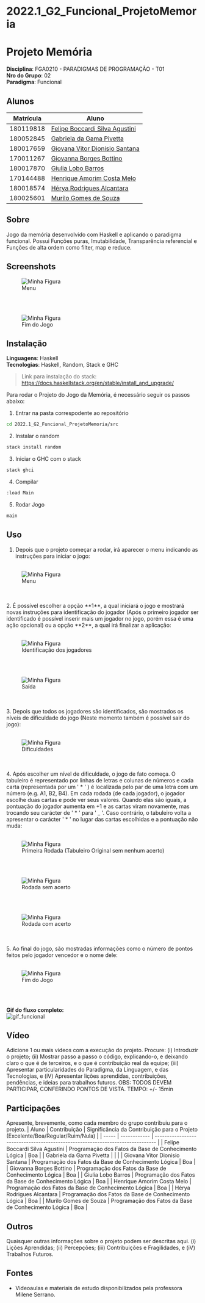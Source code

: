 # 2022.1_G2_Funcional_ProjetoMemoria
# Projeto Memória

**Disciplina**: FGA0210 - PARADIGMAS DE PROGRAMAÇÃO - T01 <br>
**Nro do Grupo**: 02<br>
**Paradigma**: Funcional<br>

## Alunos
|Matrícula | Aluno |
| -- | -- |
| 180119818 | [Felipe Boccardi Silva Agustini](http://github.com/fealps) | 
| 180052845 | [Gabriela da Gama Pivetta](http://github.com/gabrielapivetta) | 
| 180017659 | [Giovana Vitor Dionisio Santana](http://github.com/giovanadionisio) | 
| 170011267 | [Giovanna Borges Bottino](http://github.com/giovannabbottino) | 
| 180017870 | [Giulia Lobo Barros](http://github.com/Giuulob89) | 
| 170144488 | [Henrique Amorim Costa Melo](http://github.com/henriqueamorim20) | 
| 180018574 | [Hérya Rodrigues Alcantara](http://github.com/hryds) | 
| 180025601 | [Murilo Gomes de Souza](http://github.com/murilogds)	| 

## Sobre 
Jogo da memória desenvolvido com Haskell e aplicando o paradigma funcional. Possui Funções puras, Imutabilidade, Transparência referencial e Funções de alta ordem como  filter, map e reduce.

## Screenshots
<figure>
  <img src="./src/imagens/menu.png" alt="Minha Figura">
  <figcaption>Menu</figcaption>
</figure><br><br>
<figure>
  <img src="./src/imagens/fim_jogo.png" alt="Minha Figura">
  <figcaption>Fim do Jogo</figcaption>
</figure>

## Instalação 
**Linguagens**: Haskell<br>
**Tecnologias**: Haskell, Random, Stack e GHC<br>
> Link para instalação do stack: https://docs.haskellstack.org/en/stable/install_and_upgrade/

Para rodar o Projeto do Jogo da Memória, é necessário seguir os passos abaixo:

1. Entrar na pasta correspodente ao repositório
```sh
cd 2022.1_G2_Funcional_ProjetoMemoria/src
```
2. Instalar o random
```sh
stack install random
```
3. Iniciar o GHC com o stack
```sh
stack ghci
```
4. Compilar
```sh
:load Main
```
5. Rodar Jogo
```sh
main
```

## Uso 
1. Depois que o projeto começar a rodar, irá aparecer o menu indicando as instruções para iniciar o jogo:<br><br>
<figure>
  <img src="./src/imagens/menu.png" alt="Minha Figura">
  <figcaption>Menu</figcaption>
</figure><br><br>
2. É possível escolher a opção **1**, a qual iniciará o jogo e mostrará novas instruções para identificação do jogador (Após o primeiro jogador ser identificado é possível inserir mais um jogador no jogo, porém essa é uma ação opcional) ou a opção **2**, a qual irá finalizar a aplicação:<br><br>
<figure>
  <img src="./src/imagens/identificacao_jogadores.png" alt="Minha Figura">
  <figcaption>Identificação dos jogadores</figcaption>
</figure><br><br>
<figure>
  <img src="./src/imagens/saindo.png" alt="Minha Figura">
  <figcaption>Saída</figcaption>
</figure><br><br>
3. Depois que todos os jogadores são identificados, são mostrados os níveis de dificuldade do jogo (Neste momento também é possível sair do jogo):<br><br>
<figure>
  <img src="./src/imagens/niveis_dificuldade.png" alt="Minha Figura">
  <figcaption>Dificuldades</figcaption>
</figure><br><br>
4. Após escolher um nível de dificuldade, o jogo de fato começa. O tabuleiro é representado por linhas de letras e colunas de números e cada carta (representada por um ' * ' ) é localizada pelo par de uma letra com um número (e.g. A1, B2, B4). Em cada rodada (de cada jogador), o jogador escolhe duas cartas e pode ver seus valores. Quando elas são iguais, a pontuação do jogador aumenta em +1 e as cartas viram novamente, mas trocando seu carácter de ' * ' para ' _ '. Caso contrário, o tabuleiro volta a apresentar o carácter ' * ' no lugar das cartas escolhidas e a pontuação não muda:<br><br>
<figure>
  <img src="./src/imagens/primeira_rodada.png" alt="Minha Figura">
  <figcaption>Primeira Rodada (Tabuleiro Original sem nenhum acerto)</figcaption>
</figure><br><br>
<figure>
  <img src="./src/imagens/rodadas.png" alt="Minha Figura">
  <figcaption>Rodada sem acerto</figcaption>
</figure><br><br>
<figure>
  <img src="./src/imagens/acerto.png" alt="Minha Figura">
  <figcaption>Rodada com acerto</figcaption>
</figure><br><br>
5. Ao final do jogo, são mostradas informações como o número de pontos feitos pelo jogador vencedor e o nome dele:<br><br>
<figure>
  <img src="./src/imagens/fim_jogo.png" alt="Minha Figura">
  <figcaption>Fim do Jogo</figcaption>
</figure><br><br>

**Gif do fluxo completo:**<br>
![gif_funcional](https://user-images.githubusercontent.com/54070461/177043169-30a3b363-bae0-4d5c-ad74-b07ed9692bb9.gif)




## Vídeo
Adicione 1 ou mais vídeos com a execução do projeto.
Procure: 
(i) Introduzir o projeto;
(ii) Mostrar passo a passo o código, explicando-o, e deixando claro o que é de terceiros, e o que é contribuição real da equipe;
(iii) Apresentar particularidades do Paradigma, da Linguagem, e das Tecnologias, e
(iV) Apresentar lições aprendidas, contribuições, pendências, e ideias para trabalhos futuros.
OBS: TODOS DEVEM PARTICIPAR, CONFERINDO PONTOS DE VISTA.
TEMPO: +/- 15min

## Participações
Apresente, brevemente, como cada membro do grupo contribuiu para o projeto.
| Aluno | Contribuição | Significância da Contribuição para o Projeto (Excelente/Boa/Regular/Ruim/Nula) |
| ----- | ------------ | ------------------------------------------------------------------------------ |
| Felipe Boccardi Silva Agustini | Programação dos Fatos da Base de Conhecimento Lógica | Boa |
| Gabriela da Gama Pivetta |  |  |
| Giovana Vitor Dionisio Santana |  Programação dos Fatos da Base de Conhecimento Lógica | Boa |
| Giovanna Borges Bottino |  Programação dos Fatos da Base de Conhecimento Lógica | Boa |
| Giulia Lobo Barros |  Programação dos Fatos da Base de Conhecimento Lógica | Boa |
| Henrique Amorim Costa Melo |  Programação dos Fatos da Base de Conhecimento Lógica | Boa |
| Hérya Rodrigues Alcantara |  Programação dos Fatos da Base de Conhecimento Lógica | Boa |
| Murilo Gomes de Souza |  Programação dos Fatos da Base de Conhecimento Lógica | Boa |

## Outros 
Quaisquer outras informações sobre o projeto podem ser descritas aqui.
(i) Lições Aprendidas;
(ii) Percepções;
(iii) Contribuições e Fragilidades, e
(iV) Trabalhos Futuros.

## Fontes
- Videoaulas e materiais de estudo disponibilizados pela professora Milene Serrano.
